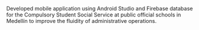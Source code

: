 Developed mobile application using Android Studio and Firebase database for the Compulsory Student Social Service at public official schools in Medellín to improve the fluidity of administrative operations.
